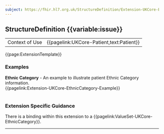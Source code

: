 ```yaml
---
subject: https://fhir.hl7.org.uk/StructureDefinition/Extension-UKCore-EthnicCategory
---
```

## StructureDefinition {{variable:issue}}

<table id="addToTranspose">
<tr><td>Context of Use</td>
<td>{{pagelink:UKCore-Patient,text:Patient}}</td>
</tr>
</table>

{{page:ExtensionTemplate}}

<div id="Examples" class="tabcontent">
  <h3>Examples</h3>
<b>Ethnic Category</b> - An example to illustrate patient Ethnic Category information. </br>
{{pagelink:Extension-UKCore-EthnicCategory-Example}}
<br><br>
</div>

<h3 id="guidance-ethniccategory">Extension Specific Guidance</h3>

There is a binding within this extension to a {{pagelink:ValueSet-UKCore-EthnicCategory}}.

---
